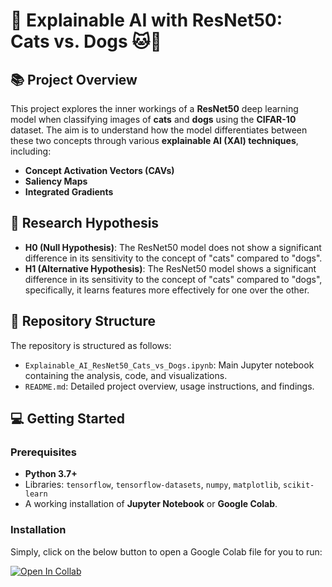 # 🧠 Explainable AI with ResNet50: Cats vs. Dogs 🐱🐶

## 📚 Project Overview
This project explores the inner workings of a **ResNet50** deep learning model when classifying images of **cats** and **dogs** using the **CIFAR-10** dataset. The aim is to understand how the model differentiates between these two concepts through various **explainable AI (XAI) techniques**, including:
- **Concept Activation Vectors (CAVs)**
- **Saliency Maps**
- **Integrated Gradients**

## 🧪 Research Hypothesis
- **H0 (Null Hypothesis)**: The ResNet50 model does not show a significant difference in its sensitivity to the concept of "cats" compared to "dogs".
- **H1 (Alternative Hypothesis)**: The ResNet50 model shows a significant difference in its sensitivity to the concept of "cats" compared to "dogs", specifically, it learns features more effectively for one over the other.

## 📂 Repository Structure
The repository is structured as follows:
- `Explainable_AI_ResNet50_Cats_vs_Dogs.ipynb`: Main Jupyter notebook containing the analysis, code, and visualizations.
- `README.md`: Detailed project overview, usage instructions, and findings.

## 💻 Getting Started
### Prerequisites
- **Python 3.7+**
- Libraries: `tensorflow`, `tensorflow-datasets`, `numpy`, `matplotlib`, `scikit-learn`
- A working installation of **Jupyter Notebook** or **Google Colab**.

### Installation

Simply, click on the below button to open a Google Colab file for you to run:

[![Open In Collab](https://colab.research.google.com/assets/colab-badge.svg)](https://colab.research.google.com/github/AIPI-590-XAI/Duke-AI-XAI/blob/dev/templates/template.ipynb)
